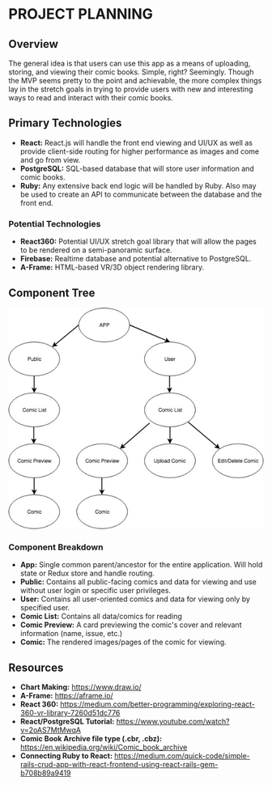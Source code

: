# PROJECT PLANNING
## Overview
The general idea is that users can use this app as a means of uploading, storing, and viewing their comic books. Simple, right? Seemingly. Though the MVP seems pretty to the point and achievable, the more complex things lay in the stretch goals in trying to provide users with new and interesting ways to read and interact with their comic books.

## Primary Technologies
* **React:** React.js will handle the front end viewing and UI/UX as well as provide client-side routing for higher performance as images and come and go from view.
* **PostgreSQL:** SQL-based database that will store user information and comic books.
* **Ruby:**  Any extensive back end logic will be handled by Ruby. Also may be used to create an API to communicate between the database and the front end.
### Potential Technologies
* **React360:** Potential UI/UX stretch goal library that will allow the pages to be rendered on a semi-panoramic surface.
* **Firebase:** Realtime database and potential alternative to PostgreSQL.
* **A-Frame:** HTML-based VR/3D object rendering library.

## Component Tree
![alt text](./assets/img/component_tree.jpg)

### Component Breakdown
* **App:** Single common parent/ancestor for the entire application. Will hold state or Redux store and handle routing.
* **Public:** Contains all public-facing comics and data for viewing and use without user login or specific user privileges.
* **User:** Contains all user-oriented comics and data for viewing only by specified user.
* **Comic List:** Contains all data/comics for reading
* **Comic Preview:** A card previewing the comic's cover and relevant information (name, issue, etc.)
* **Comic:** The rendered images/pages of the comic for viewing.

## Resources
* **Chart Making:** https://www.draw.io/
* **A-Frame:** https://aframe.io/
* **React 360:** https://medium.com/better-programming/exploring-react-360-vr-library-7260d51dc776
* **React/PostgreSQL Tutorial:** https://www.youtube.com/watch?v=2oAS7MtMwqA
* **Comic Book Archive file type (.cbr, .cbz):** https://en.wikipedia.org/wiki/Comic_book_archive
* **Connecting Ruby to React:** https://medium.com/quick-code/simple-rails-crud-app-with-react-frontend-using-react-rails-gem-b708b89a9419
